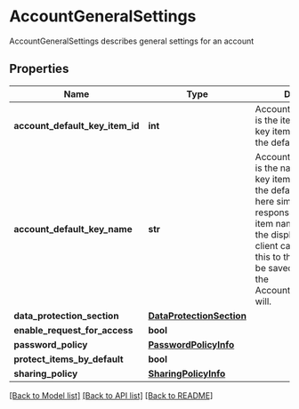 # AccountGeneralSettings

AccountGeneralSettings describes general settings for an account
## Properties
Name | Type | Description | Notes
------------ | ------------- | ------------- | -------------
**account_default_key_item_id** | **int** | AccountDefaultKeyItemID is the item ID of the DFC key item configured as the default protection key | [optional] 
**account_default_key_name** | **str** | AccountDefaultKeyName is the name of the DFC key item configured as the default key This is here simply for the response to include the item name in addition to the display ID so the client can properly show this to the user. It will not be saved to the DB, only the AccountDefaultKeyItemID will. | [optional] 
**data_protection_section** | [**DataProtectionSection**](DataProtectionSection.md) |  | [optional] 
**enable_request_for_access** | **bool** |  | [optional] 
**password_policy** | [**PasswordPolicyInfo**](PasswordPolicyInfo.md) |  | [optional] 
**protect_items_by_default** | **bool** |  | [optional] 
**sharing_policy** | [**SharingPolicyInfo**](SharingPolicyInfo.md) |  | [optional] 

[[Back to Model list]](../README.md#documentation-for-models) [[Back to API list]](../README.md#documentation-for-api-endpoints) [[Back to README]](../README.md)


